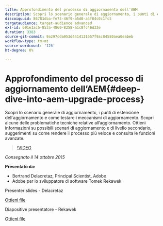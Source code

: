 ```yaml
---
title: Approfondimento del processo di aggiornamento dell’AEM
description: Scopri lo scenario generale di aggiornamento, i punti di estensione dell’aggiornamento e come testare i meccanismi di aggiornamento. Scopri alcune delle problematiche tecniche relative all’aggiornamento. Ottieni informazioni su possibili scenari di aggiornamento e di livello secondario, suggerimenti su come rendere il processo più veloce e consulta le funzioni avanzate.
discoiquuid: 86781dba-fe73-46f9-a5d0-a4f04c0c1fc5
targetaudience: target-audience advanced
exl-id: 691e1ac6-853a-4860-8258-a1c8fc46d32e
duration: 3383
source-git-commit: 9a297cda953d4414131657f9ac84580aea0eabeb
workflow-type: tm+mt
source-wordcount: '126'
ht-degree: 0%

---
```


# Approfondimento del processo di aggiornamento dell’AEM{#deep-dive-into-aem-upgrade-process}

Scopri lo scenario generale di aggiornamento, i punti di estensione dell’aggiornamento e come testare i meccanismi di aggiornamento. Scopri alcune delle problematiche tecniche relative all’aggiornamento. Ottieni informazioni su possibili scenari di aggiornamento e di livello secondario, suggerimenti su come rendere il processo più veloce e consulta le funzioni avanzate.

>[!VIDEO](https://video.tv.adobe.com/v/19376/?quality=9)

*Consegnato il 14 ottobre 2015*

**Presentato da:**

* Bertrand Delacretaz, Principal Scientist, Adobe
* Adobe per lo sviluppatore di software Tomek Rekawek

Presenter slides - Delacretaz

[Ottieni file](assets/aemgems-upgrades-2015-bdelacretaz.pdf)

Diapositive presentatore - Rekawek

[Ottieni file](assets/aemgems-upgrades-2015-trekaewk.pdf)
<!--
[Get back to the Overview](https://helpx.adobe.com/experience-manager/kt/eseminars/gems/aem-index.html)
-->
